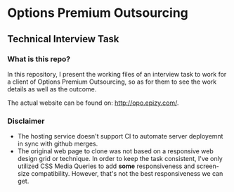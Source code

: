 # Options Premium Outsourcing
## Technical Interview Task

### What is this repo?

In this repository, I present the working files of an interview task to work for a client of Options Premium Outsourcing, so as for them to see the work details as well as the outcome.

The actual website can be found on: http://opo.epizy.com/.

### Disclaimer

- The hosting service doesn't support CI to automate server deployemnt in sync with github merges.
- The original web page to clone was not based on a responsive web design grid or technique. In order to keep the task consistent, I've only utilized CSS Media Queries to add **some** responsiveness and screen-size compatibility. However, that's not the best responsiveness we can get.
